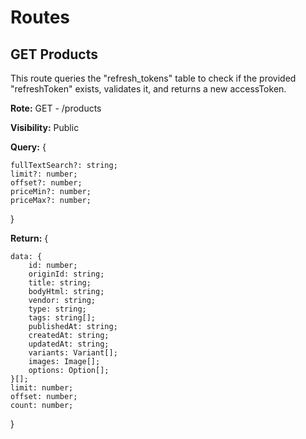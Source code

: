 # Routes

## GET Products

This route queries the "refresh_tokens" table to check if the provided "refreshToken" exists, validates it, and returns a new accessToken.

**Rote:** GET - /products

**Visibility:** Public

**Query:** { 
    
    fullTextSearch?: string;
    limit?: number;
    offset?: number;
    priceMin?: number;
    priceMax?: number;
    
}

**Return:** { 
    
    data: {
        id: number;
        originId: string;
        title: string;
        bodyHtml: string;
        vendor: string;
        type: string;
        tags: string[];
        publishedAt: string;
        createdAt: string;
        updatedAt: string;
        variants: Variant[];
        images: Image[];
        options: Option[];
    }[];
    limit: number;
    offset: number;
    count: number;
    
}

